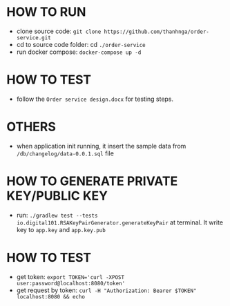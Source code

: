 # HOW TO RUN
- clone source code: `git clone https://github.com/thanhnga/order-service.git`
- cd to source code folder: cd `./order-service`
- run docker compose: `docker-compose up -d`

# HOW TO TEST
- follow the `Order service design.docx` for testing steps.

# OTHERS
- when application init running, it insert the sample data from `/db/changelog/data-0.0.1.sql` file

# HOW TO GENERATE PRIVATE KEY/PUBLIC KEY
- run: `./gradlew test --tests io.digital101.RSAKeyPairGenerator.generateKeyPair` at terminal. It write key to `app.key` and `app.key.pub`

# HOW TO TEST
- get token: `export TOKEN='curl -XPOST user:password@localhost:8080/token'` 
- get request by token: `curl -H "Authorization: Bearer $TOKEN" localhost:8080 && echo`
